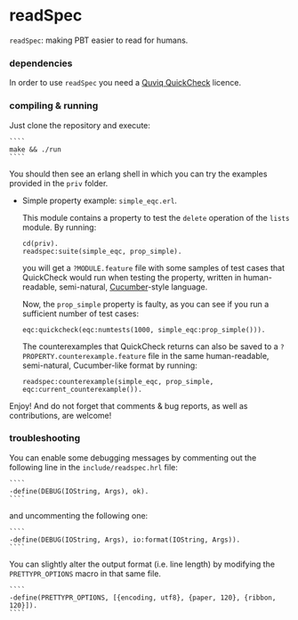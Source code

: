 readSpec
========

`readSpec`: making PBT easier to read for humans.

### dependencies

In order to use `readSpec` you need a [Quviq QuickCheck](http://www.quviq.com) licence.

### compiling & running

Just clone the repository and execute:

    ````
    make && ./run
    ````

You should then see an erlang shell in which you can try the examples provided
in the `priv` folder.

* Simple property example: `simple_eqc.erl`.

   This module contains a property to test the `delete` operation of the `lists`
   module. By running:

    ````
    cd(priv).
    readspec:suite(simple_eqc, prop_simple).
    ````

   you will get a `?MODULE.feature` file with some samples of test cases that
   QuickCheck would run when testing the property, written in human-readable,
   semi-natural, [Cucumber](http://cukes.info/)-style language.

   Now, the `prop_simple` property is faulty, as you can see if you run a
   sufficient number of test cases:

    ````
    eqc:quickcheck(eqc:numtests(1000, simple_eqc:prop_simple())).
    ````

   The counterexamples that QuickCheck returns can also be saved to a
   `?PROPERTY.counterexample.feature` file in the same human-readable,
   semi-natural, Cucumber-like format by running:

    ````
    readspec:counterexample(simple_eqc, prop_simple, eqc:current_counterexample()).
    ````

Enjoy! And do not forget that comments & bug reports, as well as contributions,
are welcome!

### troubleshooting

You can enable some debugging messages by commenting out the following line in
the `include/readspec.hrl` file:

    ````
    -define(DEBUG(IOString, Args), ok).
    ````

and uncommenting the following one:

    ````
    -define(DEBUG(IOString, Args), io:format(IOString, Args)).
    ````

You can slightly alter the output format (i.e. line length) by modifying the
`PRETTYPR_OPTIONS` macro in that same file.

    ````
    -define(PRETTYPR_OPTIONS, [{encoding, utf8}, {paper, 120}, {ribbon, 120}]).
    ````

